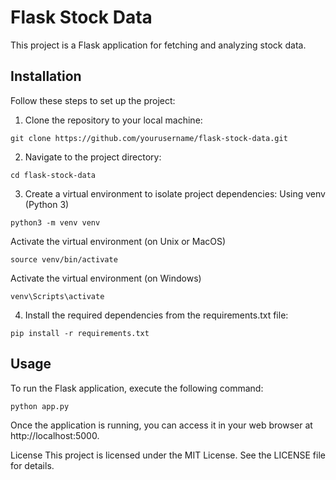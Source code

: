 # Flask Stock Data

This project is a Flask application for fetching and analyzing stock data.

## Installation

Follow these steps to set up the project:

1. Clone the repository to your local machine:


```
git clone https://github.com/yourusername/flask-stock-data.git
```

2. Navigate to the project directory:
```
cd flask-stock-data
```

3. Create a virtual environment to isolate project dependencies:
Using venv (Python 3)
```
python3 -m venv venv
```

Activate the virtual environment (on Unix or MacOS)
```
source venv/bin/activate
```

Activate the virtual environment (on Windows)
```
venv\Scripts\activate
```

4. Install the required dependencies from the requirements.txt file:
```
pip install -r requirements.txt
```
## Usage
To run the Flask application, execute the following command:
```
python app.py
```
Once the application is running, you can access it in your web browser at http://localhost:5000.

License
This project is licensed under the MIT License. See the LICENSE file for details.
